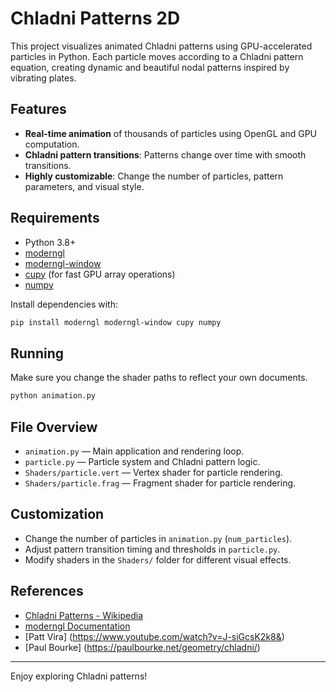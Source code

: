 
# Chladni Patterns 2D

This project visualizes animated Chladni patterns using GPU-accelerated particles in Python. Each particle moves according to a Chladni pattern equation, creating dynamic and beautiful nodal patterns inspired by vibrating plates.

## Features

- **Real-time animation** of thousands of particles using OpenGL and GPU computation.
- **Chladni pattern transitions**: Patterns change over time with smooth transitions.
- **Highly customizable**: Change the number of particles, pattern parameters, and visual style.

## Requirements

- Python 3.8+
- [moderngl](https://moderngl.readthedocs.io/)
- [moderngl-window](https://github.com/moderngl/moderngl-window)
- [cupy](https://cupy.dev/) (for fast GPU array operations)
- [numpy](https://numpy.org/)

Install dependencies with:

```sh
pip install moderngl moderngl-window cupy numpy
```

## Running

Make sure you change the shader paths to reflect your own documents.

```sh
python animation.py
```

## File Overview

- `animation.py` — Main application and rendering loop.
- `particle.py` — Particle system and Chladni pattern logic.
- `Shaders/particle.vert` — Vertex shader for particle rendering.
- `Shaders/particle.frag` — Fragment shader for particle rendering.

## Customization

- Change the number of particles in `animation.py` (`num_particles`).
- Adjust pattern transition timing and thresholds in `particle.py`.
- Modify shaders in the `Shaders/` folder for different visual effects.

## References

- [Chladni Patterns - Wikipedia](https://en.wikipedia.org/wiki/Chladni_figure)
- [moderngl Documentation](https://moderngl.readthedocs.io/)
- [Patt Vira] (https://www.youtube.com/watch?v=J-siGcsK2k8&)
- [Paul Bourke] (https://paulbourke.net/geometry/chladni/)
---

Enjoy exploring Chladni patterns!

